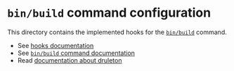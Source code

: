 # `bin/build` command configuration

This directory contains the implemented hooks for the
[`bin/build`][link-command-build] command.

- See [hooks documentation][link-hooks]
- See [`bin/build` command documentation][link-command-build]
- Read [documentation about druleton][link-documentation]



[link-hooks]: ../../bin/docs/hooks.md
[link-command-build]: ../../bin/docs/command-build.sh
[link-documentation]: ../../bin/docs/README.md
